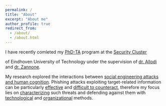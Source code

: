 ```yaml
---
permalink: /
title: "About"
excerpt: "About me"
author_profile: true
redirect_from: 
  - /about/
  - /about.html
---
```


<!-- I have completed the [PhD-TA](https://paolokoelio.github.io/publication/burda_let_2024) program at the [Security Group](https://security1.win.tue.nl) of Eindhoven University of Technology. -->

I have recently comleted my [PhD-TA](https://paolokoelio.github.io/publication/burda_let_2024) program at the <a href="https://security1.win.tue.nl" target="_blank">Security Cluster</a>
<!-- [Security Cluster](https://security1.win.tue.nl)  -->
of Eindhoven University of Technology under the supervision of [dr. Allodi](https://lallodi.github.io/) and [dr. Zannone](https://zannone.win.tue.nl/). 

My research explored the interactions between [social engineering attacks and human cognition](https://paolokoelio.github.io/publication/burda_cognition_2023). Phishing attacks exploiting target-related information can be particularly [effective](https://paolokoelio.github.io/publication/burda_testing_2020) and [difficult to counteract](https://paolokoelio.github.io/publication/burda_dont_2020), therefore my focus lies on [characterizing](https://paolokoelio.github.io/publication/burda_dissecting_2021) such threats and defending against them with [technological](https://paolokoelio.github.io/publication/burda_decision-support_2022) and [organizational](https://paolokoelio.github.io/publication/marin_influence_2023) methods.


<!-- DUring my stay at the TU/e I have applied quantitative and qualitative approaches to data collection -->
<!-- Throughout my research I have applied quantitative and qualitative approaches to data collection and analysis, such as scraping, ... 
Moreover, empirical methods to carry out test ... -->